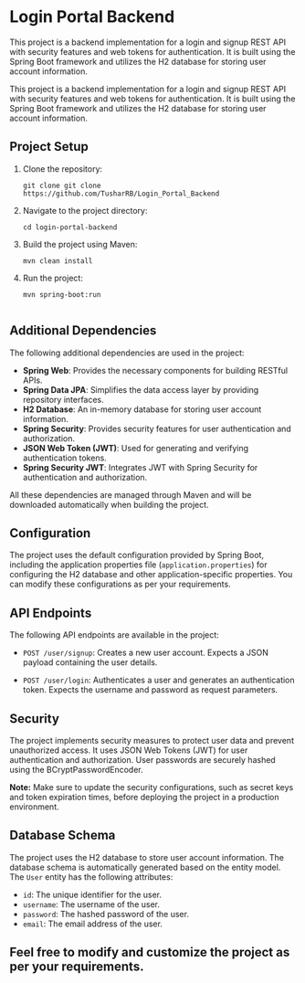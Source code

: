 # Login Portal Backend

This project is a backend implementation for a login and signup REST API with security features and web tokens for authentication. It is built using the Spring Boot framework and utilizes the H2 database for storing user account information.


This project is a backend implementation for a login and signup REST API with security features and web tokens for authentication. It is built using the Spring Boot framework and utilizes the H2 database for storing user account information.

## Project Setup

1. Clone the repository:

   ```shell
   git clone git clone https://github.com/TusharRB/Login_Portal_Backend

2. Navigate to the project directory:
   ```shell
   cd login-portal-backend

3. Build the project using Maven:
   ```shell
   mvn clean install

4. Run the project:
   ```shell
   mvn spring-boot:run


## Additional Dependencies

The following additional dependencies are used in the project:

- **Spring Web**: Provides the necessary components for building RESTful APIs.
- **Spring Data JPA**: Simplifies the data access layer by providing repository interfaces.
- **H2 Database**: An in-memory database for storing user account information.
- **Spring Security**: Provides security features for user authentication and authorization.
- **JSON Web Token (JWT)**: Used for generating and verifying authentication tokens.
- **Spring Security JWT**: Integrates JWT with Spring Security for authentication and authorization.

All these dependencies are managed through Maven and will be downloaded automatically
  when building the project.

## Configuration

The project uses the default configuration provided by Spring Boot,
including the application properties file (`application.properties`) 
for configuring the H2 database and other application-specific properties. 
You can modify these configurations as per your requirements.

## API Endpoints

The following API endpoints are available in the project:

- `POST /user/signup`: Creates a new user account. Expects a JSON payload containing the user details.

- `POST /user/login`: Authenticates a user and generates an authentication token. Expects the username and password as request parameters.

## Security

The project implements security measures to protect user data and prevent unauthorized access. It uses JSON Web Tokens (JWT) for user authentication and authorization. User passwords are securely hashed using the BCryptPasswordEncoder.

**Note:** Make sure to update the security configurations, such as secret keys and token expiration times, before deploying the project in a production environment.

## Database Schema

The project uses the H2 database to store user account information. The database schema is automatically generated based on the entity model. The `User` entity has the following attributes:

- `id`: The unique identifier for the user.
- `username`: The username of the user.
- `password`: The hashed password of the user.
- `email`: The email address of the user.


## Feel free to modify and customize the project as per your requirements.
